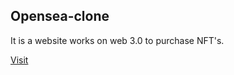 ## Opensea-clone

It is a website works on web 3.0 to purchase NFT's.

[Visit](opensea-clone-sujaykummari.vercel.app/)

